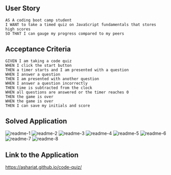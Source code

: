 ## User Story
```
AS A coding boot camp student
I WANT to take a timed quiz on JavaScript fundamentals that stores high scores
SO THAT I can gauge my progress compared to my peers
```

## Acceptance Criteria
```
GIVEN I am taking a code quiz
WHEN I click the start button
THEN a timer starts and I am presented with a question
WHEN I answer a question
THEN I am presented with another question
WHEN I answer a question incorrectly
THEN time is subtracted from the clock
WHEN all questions are answered or the timer reaches 0
THEN the game is over
WHEN the game is over
THEN I can save my initials and score
```

## Solved Application

![readme-1](https://user-images.githubusercontent.com/88262115/149736436-55d77131-3c2a-4bdb-9784-09f8fa73fa80.jpg)
![readme-2](https://user-images.githubusercontent.com/88262115/149736580-9b059900-3bb4-445e-a9e5-1dfc6d87580c.jpg)
![readme-3](https://user-images.githubusercontent.com/88262115/149736586-ed84c6de-c340-4753-9bd6-3f1db32efc6b.jpg)
![readme-4](https://user-images.githubusercontent.com/88262115/149736598-6dc4ad6f-77f6-4921-b992-40d0562abc81.jpg)
![readme-5](https://user-images.githubusercontent.com/88262115/149736611-8000afa6-9f60-4eac-9613-90eba7b7e572.jpg)
![readme-6](https://user-images.githubusercontent.com/88262115/149736625-27626204-4171-4a0a-8b08-19960fcd5c64.jpg)
![readme-7](https://user-images.githubusercontent.com/88262115/149736631-9cf6db02-8c92-4037-882f-4fc1d3394e37.jpg)
![readme-8](https://user-images.githubusercontent.com/88262115/149736639-057f0fa9-25cf-4c30-8657-d1c2ade91654.jpg)

## Link to the Application

https://ashariat.github.io/code-quiz/
